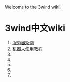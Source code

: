 Welcome to the 3wind wiki!
# **3wind中文wiki**
1. [服务器条例](https://github.com/doubiovo/3wind/wiki/%E6%9C%8D%E5%8A%A1%E5%99%A8%E6%9D%A1%E4%BE%8B)
2. [机器人使用教程](https://github.com/doubiovo/3wind/wiki/%E6%9C%BA%E5%99%A8%E4%BA%BA%E4%BD%BF%E7%94%A8%E6%95%99%E7%A8%8B)
3.
4.
5.
6.
7.